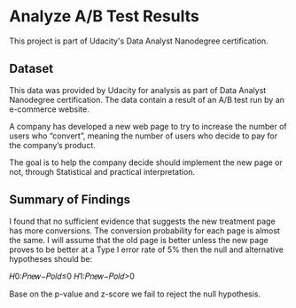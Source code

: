 # Analyze A/B Test Results

This project is part of Udacity's Data Analyst Nanodegree certification.

## Dataset

This data was provided by Udacity for analysis as part of Data Analyst Nanodegree certification.
The data contain a result of an A/B test run by an e-commerce website.

A company has developed a new web page to try to increase the number of users who “convert”, meaning the number of users who decide to pay for the company’s product.

The goal is to help the company decide should implement the new page or not, through Statistical and practical interpretation.


## Summary of Findings

I found that no sufficient evidence that suggests the new treatment page has more conversions. The conversion probability for each page is almost the same. I will assume that the old page is better unless the new page proves to be better at a Type I error rate of 5% then the null and alternative hypotheses should be:

 
𝐻0:𝑃𝑛𝑒𝑤−𝑃𝑜𝑙𝑑≤0
𝐻1:𝑃𝑛𝑒𝑤−𝑃𝑜𝑙𝑑>0


Base on the p-value and z-score we fail to reject the null hypothesis.
